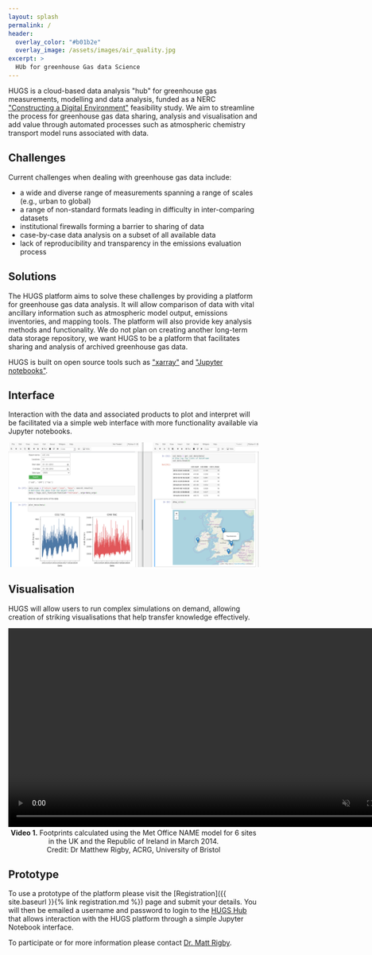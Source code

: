 ```yaml
---
layout: splash
permalink: /
header:
  overlay_color: "#b01b2e"
  overlay_image: /assets/images/air_quality.jpg
excerpt: >
  HUb for greenhouse Gas data Science
---
```

HUGS is a cloud-based data analysis "hub" for greenhouse gas measurements, modelling and data analysis, funded as a NERC ["Constructing a Digital Environment"](https://nerc.ukri.org/innovation/activities/environmentaldata/digitalenv/) feasibility study. We aim to streamline the process for greenhouse gas data sharing, analysis and visualisation and add value through automated processes such as atmospheric chemistry transport model runs associated with data.

## Challenges

Current challenges when dealing with greenhouse gas data include:
- a wide and diverse range of measurements spanning a range of scales (e.g., urban to global)
- a range of non-standard formats leading in difficulty in inter-comparing datasets
- institutional firewalls forming a barrier to sharing of data
- case-by-case data analysis on a subset of all available data
- lack of reproducibility and transparency in the emissions evaluation process

## Solutions

The HUGS platform aims to solve these challenges by providing a platform for greenhouse gas data analysis. It will allow comparison of data with vital ancillary information such as atmospheric model output, emissions inventories, and mapping tools. The platform will also provide key analysis methods and functionality. We do not plan on creating another long-term data storage repository, we want HUGS to be a platform that facilitates sharing and analysis of archived greenhouse gas data.

HUGS is built on open source tools such as ["xarray"](http://xarray.pydata.org/en/stable/) and ["Jupyter notebooks"](https://jupyter.org).

## Interface

Interaction with the data and associated products to plot and interpret will be facilitated via a simple web interface with more functionality available via Jupyter notebooks.

<div style="text-align: center">
<img src="/assets/images/HUGS_notebook_interface.jpg" alt="drawing" width="1080"/>
</div>

## Visualisation

HUGS will allow users to run complex simulations on demand, allowing creation of striking visualisations that help transfer knowledge effectively.

<div style="text-align: center">
<video height="400" muted loop autoplay controls>
  <source src="/assets/video/UK_footprint_movie.m4v" type="video/mp4">
</video>
</div>
<div style="text-align: center">
<b>Video 1.</b> Footprints calculated using the Met Office NAME model for 6 sites in the UK and the Republic of Ireland in March 2014.<br/>
Credit: Dr Matthew Rigby, ACRG, University of Bristol
</div>

## Prototype

To use a prototype of the platform please visit the [Registration]({{ site.baseurl }}{% link registration.md %}) page and submit your details. You will then be emailed a username and password to login to the [HUGS Hub](https://hub.hugs-cloud.com) that allows interaction with the HUGS platform through a simple
Jupyter Notebook interface.

To participate or for more information please contact [Dr. Matt Rigby](mailto:matt.rigby@bristol.ac.uk).
